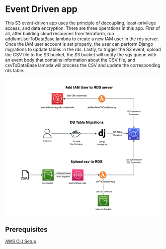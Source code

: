 # Event Driven app

This S3 event-driven app uses the principle of decoupling, least-privilege access, and data encryption. There are three operations in this app. First of all, after building cloud resources from terraform, run addIamUserToDataBase lambda to create a new IAM user in the rds server. Once the IAM user account is set properly, the user can perform Django migrations to update tables in the rds. Lastly, to trigger the S3 event, upload the CSV file to the S3 bucket, the S3 bucket will notify the sqs queue with an event body that contains information about the CSV file, and csvToDataBase lambda will process the CSV and update the corresponding rds table. 

<p align="center"> 
  <img src="./assets/event-driven-app-diagram.png" />
</p>

## Prerequisites
[AWS CLI Setup](https://docs.aws.amazon.com/cli/latest/userguide/cli-configure-quickstart.html)